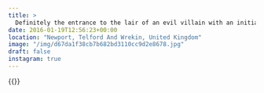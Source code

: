 ```yaml
---
title: >
  Definitely the entrance to the lair of an evil villain with an initial H. #vsco #vscocam
date: 2016-01-19T12:56:23+00:00
location: "Newport, Telford And Wrekin, United Kingdom"
image: "/img/d67da1f38cb7b682bd3110cc9d2e8678.jpg"
draft: false
instagram: true
---
```


{{<photo src="/img/d67da1f38cb7b682bd3110cc9d2e8678.jpg">}}

